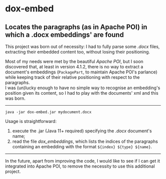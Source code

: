 # dox-embed
## Locates the paragraphs (as in Apache POI) in which a .docx embeddings' are found

This project was born out of necessity: I had to fully parse some *.docx* files, extracting their embedded content too, without losing their positioning.  

Most of my needs were met by the beautiful *Apache POI*, but I soon discovered that, at least in version 4.1.2, there is no way to extract a document's embeddings (`PackagePart`, to maintain Apache POI's parlance) while keeping track of their relative positioning with respect to the paragraphs.  
I was (un)lucky enough to have no simple way to recognise an embedding's position given its content, so I had to play with the documents' xml and this was born.  

---

```
java -jar dox-embed.jar mydocument.docx
```
Usage is straightforward:
1. execute the .jar (Java 11+ required) specifying the *.docx* document's name;
2. read the file *dox_embeddings*, which lists the indices of the paragraphs containing an embedding with the format `${index} ${type} ${name}`.

---

In the future, apart from improving the code, I would like to see if I can get it integrated into Apache POI, to remove the necessity to use this additional project.
